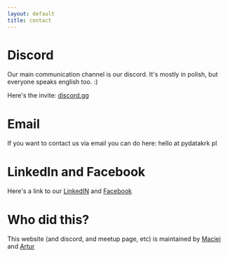 ```yaml
---
layout: default
title: contact
---
```


# Discord

Our main communication channel is our discord. It's mostly in polish, but everyone speaks english too. :)

Here's the invite:  [discord.gg](https://discord.gg/dJNHTNg)


# Email

If you want to contact us via email you can do here: hello at pydatakrk pl


# LinkedIn and Facebook

Here's a link to our [LinkedIN](https://www.linkedin.com/company/pydata-krak%C3%B3w) and [Facebook](https://www.facebook.com/pydatakrakow)

# Who did this?

This website (and discord, and meetup page, etc) is maintained by [Maciej](https://github.com/mmajewsk) and [Artur](https://github.com/artcz)
